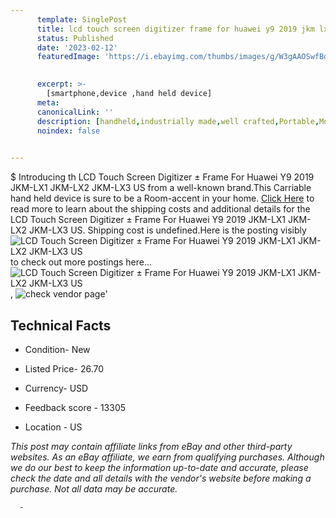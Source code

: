 ```yaml
---
      template: SinglePost
      title: lcd touch screen digitizer frame for huawei y9 2019 jkm lx1 jkm lx2 jkm lx3 us
      status: Published
      date: '2023-02-12'
      featuredImage: 'https://i.ebayimg.com/thumbs/images/g/W3gAAOSwfBdiFK9W/s-l225.jpg'
       

      excerpt: >-
        [smartphone,device ,hand held device]
      meta:
      canonicalLink: ''
      description: [handheld,industrially made,well crafted,Portable,Mobile,Compact,Convenient,Lightweight,Maneuverable,Man-portable,Miniature,Carriable,Hand-held,Light,Holdable,Transportable,Mobile device,Pocket-sized,On-the-go,Wireless,Cordless,Compact size,Convenient size, smartphone,device ,hand held device]
      noindex: false
      

---
```

$
      Introducing th LCD Touch Screen Digitizer ± Frame For Huawei Y9 2019 JKM-LX1 JKM-LX2 JKM-LX3 US from a well-known brand.This Carriable hand held device is sure to be a Room-accent in your home. [Click Here](https://www.ebay.com/itm/175170692480?hash=item28c8fca580%3Ag%3AW3gAAOSwfBdiFK9W&mkevt=1&mkcid=1&mkrid=711-53200-19255-0&campid=%253CePNCampaignId%253E&customid=%253CreferenceId%253E&toolid=10049) to read more to learn about the shipping costs and additional details for the LCD Touch Screen Digitizer ± Frame For Huawei Y9 2019 JKM-LX1 JKM-LX2 JKM-LX3 US. Shipping cost is undefined.Here is the posting visibly ![LCD Touch Screen Digitizer ± Frame For Huawei Y9 2019 JKM-LX1 JKM-LX2 JKM-LX3 US](https://i.ebayimg.com/thumbs/images/g/W3gAAOSwfBdiFK9W/s-l225.jpg) to check out more postings here... ![LCD Touch Screen Digitizer ± Frame For Huawei Y9 2019 JKM-LX1 JKM-LX2 JKM-LX3 US](https://i.ebayimg.com/images/g/W3gAAOSwfBdiFK9W/s-l1200.jpg), ![check vendor page](https://origin-galleryplus.ebayimg.com/ws/web/175170692480_2_0_1/225x225.jpg,https://origin-galleryplus.ebayimg.com/ws/web/175170692480_3_0_1/225x225.jpg,https://origin-galleryplus.ebayimg.com/ws/web/175170692480_4_0_1/225x225.jpg,https://origin-galleryplus.ebayimg.com/ws/web/175170692480_5_0_1/225x225.jpg,https://origin-galleryplus.ebayimg.com/ws/web/175170692480_6_0_1/225x225.jpg,https://origin-galleryplus.ebayimg.com/ws/web/175170692480_7_0_1/225x225.jpg)'

      

 ## Technical Facts 



     
      

 - Condition- New 


      

 - Listed Price- 26.70 


      

 - Currency- USD 


      

 - Feedback score - 13305 


      

 - Location - US 


      
      

 *_This post may contain affiliate links from eBay and other third-party websites. As an eBay affiliate, we earn from qualifying purchases. Although we do our best to keep the information up-to-date and accurate, please check the date and all details with the vendor's website before making a purchase. Not all data may be accurate._*




      -
